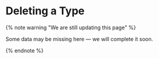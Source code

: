 # Deleting a Type
{% note warning "We are still updating this page" %}

Some data may be missing here — we will complete it soon.

{% endnote %}